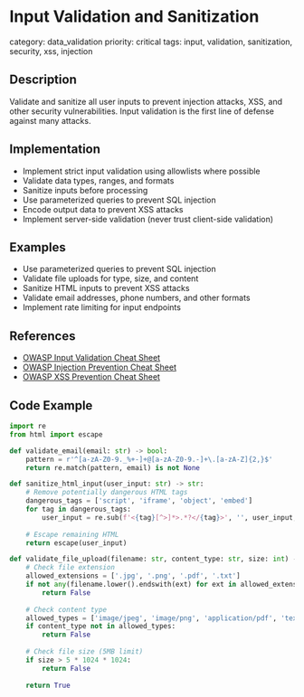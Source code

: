 # Input Validation and Sanitization

category: data_validation
priority: critical
tags: input, validation, sanitization, security, xss, injection

## Description

Validate and sanitize all user inputs to prevent injection attacks, XSS, and other security vulnerabilities. Input validation is the first line of defense against many attacks.

## Implementation

- Implement strict input validation using allowlists where possible
- Validate data types, ranges, and formats
- Sanitize inputs before processing
- Use parameterized queries to prevent SQL injection
- Encode output data to prevent XSS attacks
- Implement server-side validation (never trust client-side validation)

## Examples

- Use parameterized queries to prevent SQL injection
- Validate file uploads for type, size, and content
- Sanitize HTML inputs to prevent XSS attacks
- Validate email addresses, phone numbers, and other formats
- Implement rate limiting for input endpoints

## References

- [OWASP Input Validation Cheat Sheet](https://cheatsheetseries.owasp.org/cheatsheets/Input_Validation_Cheat_Sheet.html)
- [OWASP Injection Prevention Cheat Sheet](https://cheatsheetseries.owasp.org/cheatsheets/Injection_Prevention_Cheat_Sheet.html)
- [OWASP XSS Prevention Cheat Sheet](https://cheatsheetseries.owasp.org/cheatsheets/Cross_Site_Scripting_Prevention_Cheat_Sheet.html)

## Code Example

```python
import re
from html import escape

def validate_email(email: str) -> bool:
    pattern = r'^[a-zA-Z0-9._%+-]+@[a-zA-Z0-9.-]+\.[a-zA-Z]{2,}$'
    return re.match(pattern, email) is not None

def sanitize_html_input(user_input: str) -> str:
    # Remove potentially dangerous HTML tags
    dangerous_tags = ['script', 'iframe', 'object', 'embed']
    for tag in dangerous_tags:
        user_input = re.sub(f'<{tag}[^>]*>.*?</{tag}>', '', user_input, flags=re.IGNORECASE | re.DOTALL)
    
    # Escape remaining HTML
    return escape(user_input)

def validate_file_upload(filename: str, content_type: str, size: int) -> bool:
    # Check file extension
    allowed_extensions = ['.jpg', '.png', '.pdf', '.txt']
    if not any(filename.lower().endswith(ext) for ext in allowed_extensions):
        return False
    
    # Check content type
    allowed_types = ['image/jpeg', 'image/png', 'application/pdf', 'text/plain']
    if content_type not in allowed_types:
        return False
    
    # Check file size (5MB limit)
    if size > 5 * 1024 * 1024:
        return False
    
    return True
```
